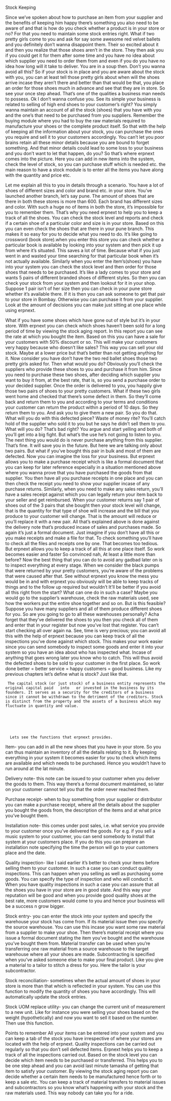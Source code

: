 Stock Keeping
 
Since we’ve spoken about how to purchase an item from your supplier and the benefits of keeping him happy there’s something you also need to be aware of and that is how do you check whether a product is in your store or no? For that you need to maintain some stock entries right. What if two pretty girls come to you and ask for say some awesome red velvet ballets and you definitely don’t wanna disappoint them. Their so excited about it and then you realize that those shoes aren’t in the store. They then ask you if you could get it for them after some time and you have no idea about which supplier you need to order them from and even if you do you have no idea how long will it take to deliver. You are in a soup then. 
Don’t you wanna avoid all this? So if your stock is in place and you are aware about the stock with you, you can at least tell those pretty girls about when will the shoes arrive incase they aren’t there and better than that would be that, you place an order for those shoes much in advance and see that they are in store. So see your once step ahead. That’s one of the qualities a business man needs to possess.
Ok I don’t wanna confuse you. See its simple your business is related to selling of high end shoes to your customer’s right? You simply wanna maintain an account of all the stock (shoes) that you have with you and the one’s that need to be purchased from you suppliers. Remember the buying module where you had to buy the raw materials required to manufacture your shoes or the complete product itself. So that with the help of keeping all the information about your stock, you can purchase the ones you require and sell it to your customers accordingly.
You can’t let you poor brains retain all these minor details because you are bound to forget something. And that minor details could lead to some loss to your business and you don’t want to let that happen, do you? So that’s where erpnext comes into the picture. Here you can add in new items into the system, check the level of stock, so you can purchase stuff which is needed etc. the main reason to have a stock module is to enter all the items you have along with the quantity and price etc.

Let me explain all this to you in details through a scenario. 
You have a lot of shoes of different sizes and color and brand etc. in your store. You’ve launched another branch, let’s say pune. The amount of shoes that are there in both these stores is more than 600. Each brand has different sizes and color. With such a huge no of items in both the store, it’s impossible for you to remember them. That’s why you need erpnext to help you to keep a track of all the shoes. You can check the stock level and reports and check if a certain shoe of a particular color and size is in your store. Based on this you can even check the shoes that are there in your pune branch. This makes it so easy for you to decide what you need to do. 
It’s like going to crossword (book store).when you enter this store you can check whether a particular book is available by looking into your system and then pick it up from where it’s situated. This saves a lot of time. Because what if you just went in and wasted your time searching for that particular book when it’s not actually available. Similarly when you enter the item’s(shoes) you have into your system you can check the stock level and then order for those shoes that needs to be purchased. It’s like a lady comes to your store and wants 5 pairs of different branded shoes of different styles. So then you can check your stock from your system and then lookout for it in your shop. Suppose 1 pair isn’t of her size then you can check in your pune store whether it’s available there. If it is then you can ask someone to get that pair to your store in Bombay. Otherwise you can purchase it from your supplier. Look at the amount of decisions you can make just sitting at one place while using erpnext. 

What if you have some shoes which have gone out of style but it’s in your store. With erpnext you can check which shoes haven’t been sold for a long period of time by viewing the stock aging report. In this report you can see the rate at which you bought the item. Based on this you can have a sale for your customers with 50% discount or so. This will make your customers very happy because who doesn’t like sales? This way you can sell your old stock. Maybe at a lower price but that’s better than not getting anything for it. 
Now consider you have don’t have the two red ballet shoes those two pretty girls asked for. Then what would you do? Obviously you’ll check the suppliers who provide these shoes to you and purchase it from him. Since you need to purchase these two shoes, after deciding which supplier you want to buy it from, at the best rate, that is, so you send a purchase order to your decided supplier. 
Once the order is delivered to you, you happily give those two pairs of shoes to your pretty customers.
What if these two girls went home and checked that there’s some defect in them. So they’ll come back and return them to you and according to your terms and conditions your customer can return the product within a period of 10 days. So they return them to you. And ask you to give them a new pair. So you do that. What will you do with this defected piece? Waste of money rite? You’ll catch hold of the supplier who sold it to you but he says he didn’t sell them to you. What will you do? That’s bad right? You argue and start yelling and both of you’ll get into a big fight. But what’s the use he’s not going to listen to you. The next thing you would do is never purchase anything from this supplier. That’s fine. It will save you in the future. But here we are talking only about two pairs. But what if you’ve bought this pair in bulk and most of them are defected. Now you can imagine the loss for your business. 
But erpnext allows you to make a purchase receipt which is like a formal document that you can keep for later reference especially in a situation mentioned above where you wanna prove that you have purchased the goods from that supplier. You then have all you purchase receipts in one place and you can then check the receipt you need to show your supplier incase of any purchase returns. Similarly, when you need to make any sales return, you’ll have a sales receipt against which you can legally return your item back to your seller and get reimbursed. 
When your customer returns say 1 pair of shoes out of the 3 pairs that she bought then your stock level will change, that is the quantity for that type of shoe will increase and the bill that you produce to your customer will change.  That is the amount will reduce or you’ll replace it with a new pair.
All that’s explained above is done against the delivery note that’s produced incase of sales and purchases made. So again it’s just a formal document. Just imagine if you don’t have all this or you make receipts and make a file for that. To check something you’ll have to check all the files and receipts one by one. That becomes too tedious. But erpnext allows you to keep a track of all this at one place itself. So work becomes easier and faster
So convinced nah, At least a little more than before? Now the best thing that you can do to avoid any gadbad later on is to inspect everything at every stage. When we consider the black pumps that were returned by your pretty customers, you’re aware of the problems that were caused after that. See without erpnext you know the mess you would be in and with erpnext you obviously will be able to keep tracks of things and to the follow up required but wouldn’t 
It’ll be better if you avoid all this right from the start?  What can one do in such a case? Maybe you would go to the supplier’s warehouse, check the raw materials used, see how the workers put the entire shoe together and so on. But is this feasible? Suppose you have many suppliers and all of them produce different shoes for you. So are you going to go to all these warehouses personally?
Acha forget that they’ve delivered the shoes to you then you check all of them and enter that in your register but now you’ve lost that register. You can’t start checking all over again na. See, time is very precious; you can avoid all this with the help of erpnext because you can keep track of all the inspections you’ve done against which stock. This makes your work easier since you can send somebody to inspect some goods and enter it into your system so you have an idea about who has inspected what. Incase of anything that goes wrong later you know who to catch. This will thus avoid the defected shoes to be sold to your customer in the first place. So work done better = better service = happy customers = good business.
Like my previous chapters let’s define what is stock? Just like that.
 

     The capital stock (or just stock) of a business entity represents the original capital paid   into   or invested in the business by its founders. It serves as a security for the creditors of a business since it cannot be withdrawn to the detriment of the creditors. Stock is distinct from the property and the assets of a business which may fluctuate in quantity and value.






      Lets see the functions that erpnext provides.

Item- you can add in all the new shoes that you have in your store. So you can thus maintain an inventory of all the details relating to it. By keeping everything in your system it becomes easier for you to check which items are available and which needs to be purchased. Hence you wouldn’t have to run around at the lat minute.

Delivery note- this note can be issued to your customer when you deliver the goods to them. This way there’s a formal document maintained, so later on your customer cannot tell you that the order never reached them.

Purchase receipt- when to buy something from your supplier or distributor you can make a purchase receipt, where all the details about the supplier you bought the goods from, the description of the items and at what price you’ve bought them. 

Installation note- this comes under post sales, i.e. what service you provide to your customer once you’ve delivered the goods. For e.g. if you sell a music system to your customer, you can send somebody to install that system at your customers place. If you do this you can prepare an installation note specifying the time the person will go to your customers place and the date. 

Quality inspection- like I said earlier it’s better to check your items before selling them to your customer. In such a case you can conduct quality inspections. This can happen when you selling as well as purchasing some goods. You can specify the type of inspection and who will conduct it. When you have quality inspections in such a case you can assure that all the shoes you have in your store are in good state. And this way your reputation will be good and when you provide good quality shoes at the best rate, more customers would come to you and hence your business will be a success n grow bigger.

Stock entry- you can enter the stock into your system and specify the warehouse your stock has come from. If its material issue then you specify the source warehouse. You can use this incase you want some raw material from a supplier to make your shoe. Then there’s material receipt where you issue a formal document stating the item you’ve bought and the warehouse you’ve bought them from. Material transfer can be used when you’re transferring one raw material from a source warehouse to the target warehouse where all your shoes are made. Subcontracting is specified when you’ve asked someone else to make your final product. Like you give a material to a tailor to stitch a dress for you. Here the tailor is your subcontractor.

Stock reconciliation- sometimes when the actual amount of shoes in your store is more than that which is reflected in your system. You can use this function to modify the quantity of shoes you have accordingly. This will automatically update the stock entries.

Stock UOM replace utility- you can change the current unit of measurement to a new unit. Like for instance you were selling your shoes based on the weight (hypothetically) and now you want to sell it based on the number. Then use this function.



Points to remember
All your items can be entered into your system and you can keep a tab of the stock you have irrespective of where your stores are located with the help of erpnext.
Quality inspections can be carried out regularly so that you don’t sell defected items. Erpnext helps you to keep a track of all the inspections carried out.
Based on the stock level you can decide which item needs to be purchased or transferred. This helps you to be one step ahead and you can avoid last minute tamasha of getting that item to satisfy your customer.
By viewing the stock aging report you can decide whether a certain item needs to be manufactured hence forth or to keep a sale etc.
You can keep a track of material transfers to material issues and subcontractors so you know what’s happening with your stock and the raw materials used. This way nobody can take you for a ride. 


